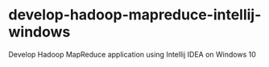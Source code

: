 # develop-hadoop-mapreduce-intellij-windows
Develop Hadoop MapReduce application using Intellij IDEA on Windows 10
